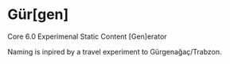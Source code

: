 # Gür[gen]
Core 6.0 Experimenal Static Content [Gen]erator

Naming is inpired by a travel experiment to Gürgenağaç/Trabzon.

